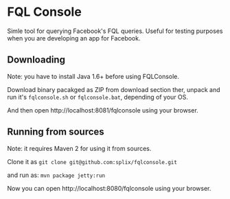 FQL Console
===========

Simle tool for querying Facebook's FQL queries. Useful for testing purposes when you are developing an app
for Facebook.

Downloading
-----------

Note: you have to install Java 1.6+ before using FQLConsole.

Download binary pacakged as ZIP from download section ther, unpack and run it's
`fqlconsole.sh` or `fqlconsole.bat`, depending of your OS.

And then open http://localhost:8081/fqlconsole using your browser.

Running from sources
--------------------

Note: it requires Maven 2 for using it from sources.

Clone it as
`git clone git@github.com:splix/fqlconsole.git`

and run as:
`mvn package jetty:run`

Now you can open http://localhost:8080/fqlconsole using your browser.